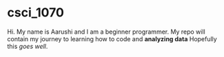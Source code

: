 # csci_1070
Hi. My name is Aarushi and I am a beginner programmer. 
My repo will contain my journey to learning how to code and **analyzing data**
Hopefully this *goes well*.
